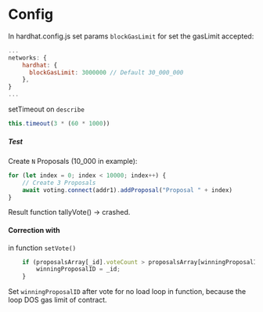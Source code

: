 # Config

In hardhat.config.js set params `blockGasLimit` for set the gasLimit accepted:

```js
...
networks: {
    hardhat: {
      blockGasLimit: 3000000 // Default 30_000_000
    },
}
...
```

setTimeout on `describe`

```js
this.timeout(3 * (60 * 1000))
```

##### Test

Create `N` Proposals (10_000 in example):
```js
for (let index = 0; index < 10000; index++) {
    // Create 3 Proposals
    await voting.connect(addr1).addProposal("Proposal " + index)
}
```

Result function tallyVote() -> crashed.

#### Correction with

in function `setVote()`
```js
    if (proposalsArray[_id].voteCount > proposalsArray[winningProposalID].voteCount) {
        winningProposalID = _id;
    }
```

Set `winningProposalID` after vote for no load loop in function, because the loop DOS gas limit of contract.
